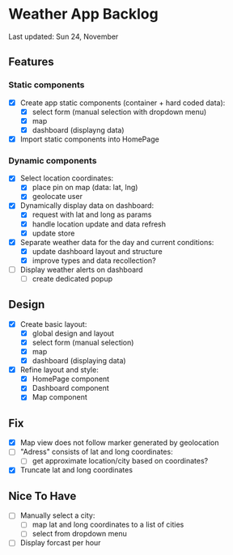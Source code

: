# Weather App Backlog

Last updated: Sun 24, November

## Features

### Static components

- [x] Create app static components (container + hard coded data):
  - [x] select form (manual selection with dropdown menu)
  - [x] map
  - [x] dashboard (displayng data)

- [x] Import static components into HomePage

### Dynamic components

- [x] Select location coordinates:
  - [x] place pin on map (data: lat, lng)
  - [x] geolocate user

- [x] Dynamically display data on dashboard:
  - [x] request with lat and long as params
  - [x] handle location update and data refresh
  - [x] update store

- [x] Separate weather data for the day and current conditions:
  - [x] update dashboard layout and structure
  - [x] improve types and data recollection?

- [ ] Display weather alerts on dashboard
  - [ ] create dedicated popup

## Design

- [x] Create basic layout:
  - [x] global design and layout
  - [x] select form (manual selection)
  - [x] map
  - [x] dashboard (displaying data)

- [x] Refine layout and style:
  - [x] HomePage component
  - [x] Dashboard component
  - [x] Map component

## Fix

- [x] Map view does not follow marker generated by geolocation
- [ ] "Adress" consists of lat and long coordinates:
  - [ ] get approximate location/city based on coordinates?
- [x] Truncate lat and long coordinates

## Nice To Have

- [ ] Manually select a city:
  - [ ] map lat and long coordinates to a list of cities
  - [ ] select from dropdown menu

- [ ] Display forcast per hour
